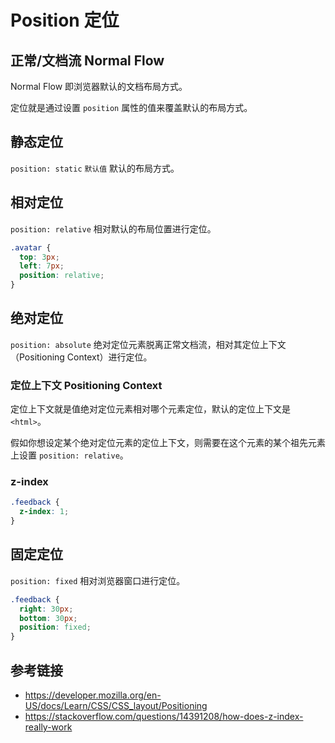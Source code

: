 # Position 定位

## 正常/文档流 Normal Flow
Normal Flow 即浏览器默认的文档布局方式。

定位就是通过设置 `position` 属性的值来覆盖默认的布局方式。

## 静态定位
`position: static` `默认值` 默认的布局方式。

## 相对定位
`position: relative` 相对默认的布局位置进行定位。
```css
.avatar {
  top: 3px;
  left: 7px;
  position: relative;
}
```

## 绝对定位
`position: absolute` 绝对定位元素脱离正常文档流，相对其定位上下文（Positioning Context）进行定位。

### 定位上下文 Positioning Context
定位上下文就是值绝对定位元素相对哪个元素定位，默认的定位上下文是 `<html>`。

假如你想设定某个绝对定位元素的定位上下文，则需要在这个元素的某个祖先元素上设置 `position: relative`。

### z-index
```css
.feedback {
  z-index: 1; 
}
```

## 固定定位
`position: fixed` 相对浏览器窗口进行定位。
```css
.feedback {
  right: 30px;
  bottom: 30px;
  position: fixed;
}
```

## 参考链接
* https://developer.mozilla.org/en-US/docs/Learn/CSS/CSS_layout/Positioning
* https://stackoverflow.com/questions/14391208/how-does-z-index-really-work
